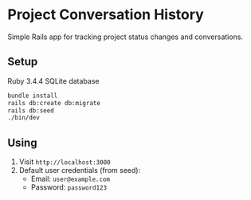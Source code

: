 # Project Conversation History

Simple Rails app for tracking project status changes and conversations.

## Setup

Ruby 3.4.4
SQLite database

```bash
bundle install
rails db:create db:migrate
rails db:seed
./bin/dev
```

## Using

1. Visit `http://localhost:3000`
2. Default user credentials (from seed):
   - Email: `user@example.com`
   - Password: `password123`
